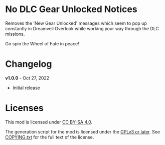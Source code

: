 No DLC Gear Unlocked Notices
============================

Removes the 'New Gear Unlocked' messages which seem to pop up constantly
in Dreamveil Overlook while working your way through the DLC missions.

Go spin the Wheel of Fate in peace!

Changelog
=========

**v1.0.0** - Oct 27, 2022
 * Initial release
 
Licenses
========

This mod is licensed under [CC BY-SA 4.0](https://creativecommons.org/licenses/by-sa/4.0/).

The generation script for the mod is licensed under the
[GPLv3 or later](https://www.gnu.org/licenses/quick-guide-gplv3.html).
See [COPYING.txt](../../COPYING.txt) for the full text of the license.

